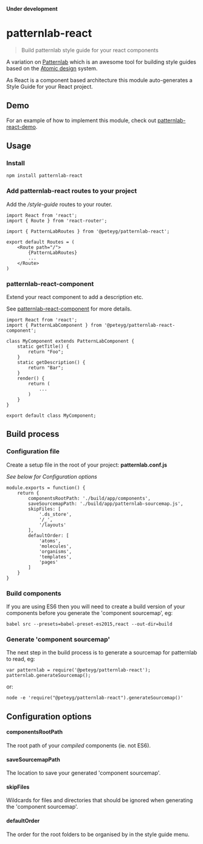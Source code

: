 **Under development**
# patternlab-react

> Build patternlab style guide for your react components

A variation on [Patternlab](http://patternlab.io/) which is an awesome tool for 
building style guides based on the [Atomic design](http://atomicdesign.bradfrost.com/) system.

As React is a component based architecture this module auto-generates a 
Style Guide for your React project.

## Demo

For an example of how to implement this module, check out 
[patternlab-react-demo](https://github.com/peteyg99/patternlab-react-demo).



## Usage

### Install

```
npm install patternlab-react
```

### Add patternlab-react routes to your project

Add the */style-guide* routes to your router.

```
import React from 'react';
import { Route } from 'react-router';

import { PatternLabRoutes } from '@peteyg/patternlab-react';

export default Routes = (
    <Route path="/">  
        {PatternLabRoutes}
        ...
    </Route>
)
```

### patternlab-react-component

Extend your react component to add a description etc.

See [patternlab-react-component](https://github.com/peteyg99/patternlab-react-component) 
for more details.

```
import React from 'react';
import { PatternLabComponent } from '@peteyg/patternlab-react-component';

class MyComponent extends PatternLabComponent {
    static getTitle() {
        return "Foo";
    }
    static getDescription() {
        return "Bar";
    }
    render() {
        return (
            ...
        )
    }
}

export default class MyComponent;
```



## Build process

### Configuration file

Create a setup file in the root of your project: **patternlab.conf.js**

*See below for Configuration options*

```
module.exports = function() {
    return {
        componentsRootPath: './build/app/components',
        saveSourcemapPath: './build/app/patternlab-sourcemap.js',
        skipFiles: [
            '.ds_store',
            '/_',
            '/layouts'
        ],
        defaultOrder: [
            'atoms',
            'molecules',
            'organisms',
            'templates',
            'pages'
        ]
    }
}
```

### Build components

If you are using ES6 then you will need to create a build version of your 
components before you generate the 'component sourcemap', eg:

```
babel src --presets=babel-preset-es2015,react --out-dir=build
```

### Generate 'component sourcemap'

The next step in the build process is to generate a sourcemap for patternlab 
to read, eg:

```
var patternlab = require('@peteyg/patternlab-react');
patternlab.generateSourcemap();
```
or:
```
node -e 'require("@peteyg/patternlab-react").generateSourcemap()'
```

## Configuration options
#### componentsRootPath
The root path of your *compiled* components (ie. not ES6).
#### saveSourcemapPath
The location to save your generated 'component sourcemap'.
#### skipFiles
Wildcards for files and directories that should be ignored when generating 
the 'component sourcemap'.
#### defaultOrder
The order for the root folders to be organised by in the style guide menu.